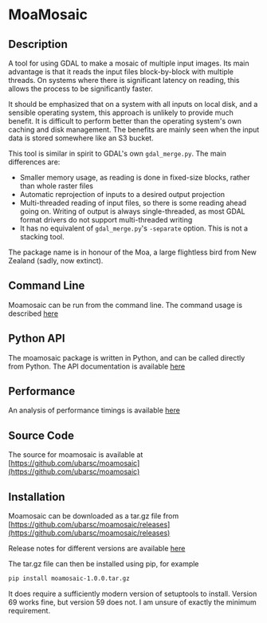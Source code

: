 # MoaMosaic
## Description
A tool for using GDAL to make a mosaic of multiple input images. Its main advantage is
that it reads the input files block-by-block with multiple threads. On systems where there is
significant latency on reading, this allows the process to be significantly faster.

It should be emphasized that on a system with all inputs on local disk, and a sensible
operating system, this approach is unlikely to provide much benefit. It is difficult to
perform better than the operating system's own caching and disk management. The benefits are mainly
seen when the input data is stored somewhere like an S3 bucket.

This tool is similar in spirit to GDAL's own `gdal_merge.py`. The main differences
are:

  * Smaller memory usage, as reading is done in fixed-size blocks, rather than whole raster files
  * Automatic reprojection of inputs to a desired output projection
  * Multi-threaded reading of input files, so there is some reading ahead going on. Writing of output is always single-threaded, as most GDAL format drivers do not support multi-threaded writing
  * It has no equivalent of `gdal_merge.py`'s `-separate` option. This is not a stacking tool.

The package name is in honour of the Moa, a large flightless bird from 
New Zealand (sadly, now extinct).

## Command Line
Moamosaic can be run from the command line. The command usage is described
[here](cmdline.md)

## Python API
The moamosaic package is written in Python, and can be called directly 
from Python. The API documentation is available [here](api)

## Performance
An analysis of performance timings is available [here](performance.md)

## Source Code
The source for moamosaic is available at 
[https://github.com/ubarsc/moamosaic](https://github.com/ubarsc/moamosaic)

## Installation
Moamosaic can be downloaded as a tar.gz file from 
[https://github.com/ubarsc/moamosaic/releases](https://github.com/ubarsc/moamosaic/releases)

Release notes for different versions are available [here](releasenotes.md)

The tar.gz file can then be installed using pip, for example

```bash
pip install moamosaic-1.0.0.tar.gz
```

It does require a sufficiently modern version of setuptools to install. Version
69 works fine, but version 59 does not. I am unsure of exactly the minimum
requirement.

